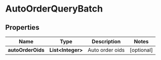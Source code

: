 

# AutoOrderQueryBatch


## Properties

| Name | Type | Description | Notes |
|------------ | ------------- | ------------- | -------------|
|**autoOrderOids** | **List&lt;Integer&gt;** | Auto order oids |  [optional] |



